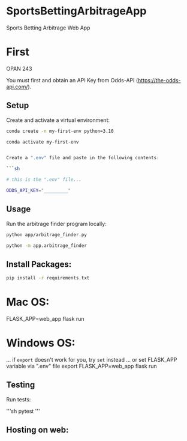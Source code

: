 # SportsBettingArbitrageApp
Sports Betting Arbitrage Web App

# First
OPAN 243

You must first and obtain an API Key from Odds-API (https://the-odds-api.com/).

## Setup

Create and activate a virtual environment:

```sh
conda create -n my-first-env python=3.10

conda activate my-first-env


Create a ".env" file and paste in the following contents:

```sh

# this is the ".env" file...

ODDS_API_KEY="_________"
```


## Usage

Run the arbitrage finder program locally:

```sh
python app/arbitrage_finder.py
```

```sh
python -m app.arbitrage_finder
```



## Install Packages:

```sh
pip install -r requirements.txt
```

# Mac OS:
FLASK_APP=web_app flask run

# Windows OS:
 ... if `export` doesn't work for you, try `set` instead
 ... or set FLASK_APP variable via ".env" file
export FLASK_APP=web_app flask run




## Testing

Run tests:

'''sh
pytest
'''

## Hosting on web:
